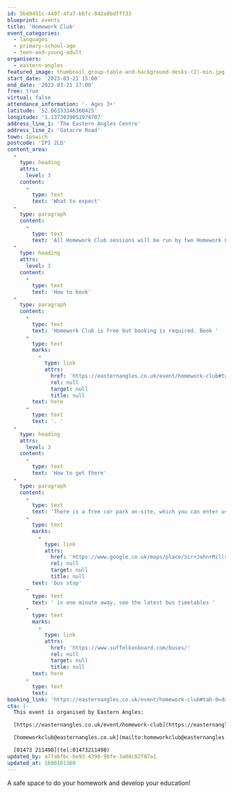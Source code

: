 ```yaml
---
id: 5bd0491c-4497-4fa7-b8fc-842a8bdfff33
blueprint: events
title: 'Homework Club'
event_categories:
  - languages
  - primary-school-age
  - teen-and-young-adult
organisers:
  - eastern-angles
featured_image: thumbnail_group-table-and-background-desks-(2)-min.jpg
start_date: '2023-03-21 15:00'
end_date: '2023-03-21 17:00'
free: true
virtual: false
attendance_information: '- Ages 3+'
latitude: '52.06333346360425'
longitude: '1.1373039051974707'
address_line_1: 'The Eastern Angles Centre'
address_line_2: 'Gatacre Road'
town: Ipswich
postcode: 'IP1 2LQ'
content_area:
  -
    type: heading
    attrs:
      level: 3
    content:
      -
        type: text
        text: 'What to expect'
  -
    type: paragraph
    content:
      -
        type: text
        text: 'All Homework Club sessions will be run by two Homework Club Assistants who will supervise and support young people with their homework, ensuring all tasks set by their schools are completed on time. Free internet access, use of computers and printing will also be available, as well as free snacks! '
  -
    type: heading
    attrs:
      level: 3
    content:
      -
        type: text
        text: 'How to book'
  -
    type: paragraph
    content:
      -
        type: text
        text: 'Homework Club is free but booking is required. Book '
      -
        type: text
        marks:
          -
            type: link
            attrs:
              href: 'https://easternangles.co.uk/event/homework-club#tab-0=dates-and-times'
              rel: null
              target: null
              title: null
        text: here
      -
        type: text
        text: '. '
  -
    type: heading
    attrs:
      level: 3
    content:
      -
        type: text
        text: 'How to get there'
  -
    type: paragraph
    content:
      -
        type: text
        text: 'There is a free car park on-site, which you can enter using the large blue gates located on the right-hand side of Gatacre Road. Other car parks nearby which are pay and display include: South Street Car Park (10 min walk to theatre), Portman Road Car Park (16 min walk to theatre). The closest '
      -
        type: text
        marks:
          -
            type: link
            attrs:
              href: 'https://www.google.co.uk/maps/place/Sir+John+Mills+Theatre/@52.0631843,1.1376062,19.75z/data=!4m12!1m6!3m5!1s0x47d9a1b5f34a8ddd:0xe05bc781d84ef4dd!2sEastern+Angles+Centre!8m2!3d52.0631422!4d1.13732!3m4!1s0x47d9a1b5f9a67d49:0x8856208cee78829a!8m2!3d52.063236!4d1.137275'
              rel: null
              target: null
              title: null
        text: 'bus stop'
      -
        type: text
        text: ' is one minute away, see the latest bus timetables '
      -
        type: text
        marks:
          -
            type: link
            attrs:
              href: 'https://www.suffolkonboard.com/buses/'
              rel: null
              target: null
              title: null
        text: here
      -
        type: text
        text: .
booking_link: 'https://easternangles.co.uk/event/homework-club#tab-0=dates-and-times'
cta: |-
  This event is organised by Eastern Angles:

  [https://easternangles.co.uk/event/homework-club](https://easternangles.co.uk/event/homework-club) 

  [homeworkclub@easternangles.co.uk](mailto:homeworkclub@easternangles.co.uk)

  [01473 211498](tel:01473211498)
updated_by: a7fabfbc-be93-4390-9bfe-3a08c02f87a1
updated_at: 1680101360
---
```

A safe space to do your homework and develop your education!